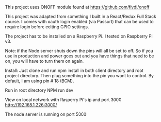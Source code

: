 This project uses ONOFF module found at https://github.com/fivdi/onoff

This project was adapted from something I built in a React/Redux Full Stack course.  I comes with oauth login enabled (via Passort) that can be used to require login before editing GPIO settings.

The project has to be installed on a Raspberry Pi.  I tested on Raspberry Pi v3.

Note: if the Node server shuts down the pins will all be set to off.  So if you use in production and power goes out and you have things that need to be on, you will have to turn them on again.

Install:
Just clone and run npm install in both client directory and root project directory.  Then plug something into the pin you want to control.  By default, I am using pin # 18 (BCM).

Run in root directory
NPM run dev

View on local network with Rasperry Pi's ip and port 3000
http://192.168.1.226:3000/

The node server is running on port 5000

